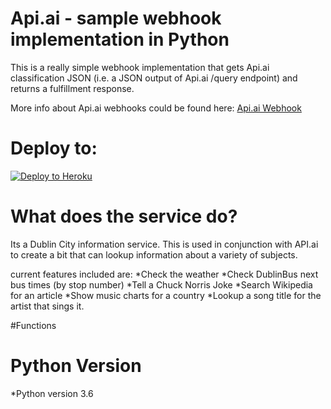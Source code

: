 # Api.ai - sample webhook implementation in Python

This is a really simple webhook implementation that gets Api.ai classification JSON (i.e. a JSON output of Api.ai /query endpoint) and returns a fulfillment response.

More info about Api.ai webhooks could be found here:
[Api.ai Webhook](https://docs.api.ai/docs/webhook)

# Deploy to:
[![Deploy to Heroku](https://www.herokucdn.com/deploy/button.svg)](https://heroku.com/deploy)

# What does the service do?
Its a Dublin City information service. This is used in conjunction with API.ai to create a bit that can lookup information about a variety of subjects. 

current features included are:
*Check the weather
*Check DublinBus next bus times (by stop number)
*Tell a Chuck Norris Joke
*Search Wikipedia for an article
*Show music charts for a country
*Lookup a song title for the artist that sings it.

#Functions

# Python Version
*Python version 3.6